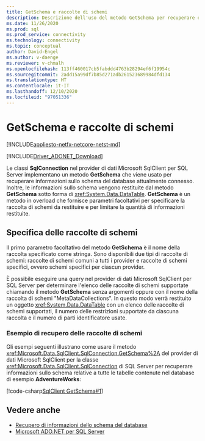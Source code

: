 ```yaml
---
title: GetSchema e raccolte di schemi
description: Descrizione dell'uso del metodo GetSchema per recuperare e limitare le informazioni sullo schema da un database.
ms.date: 11/26/2020
ms.prod: sql
ms.prod_service: connectivity
ms.technology: connectivity
ms.topic: conceptual
author: David-Engel
ms.author: v-daenge
ms.reviewer: v-chmalh
ms.openlocfilehash: 113ff460017cb5fabddd4763b28294ef6f19954c
ms.sourcegitcommit: 2add15a99df7b85d271adb261523689984dfd134
ms.translationtype: HT
ms.contentlocale: it-IT
ms.lasthandoff: 12/10/2020
ms.locfileid: "97051336"
---
```

# <a name="get-schema-and-schema-collections"></a>GetSchema e raccolte di schemi

[!INCLUDE[appliesto-netfx-netcore-netst-md](../../includes/appliesto-netfx-netcore-netst-md.md)]

[!INCLUDE[Driver_ADONET_Download](../../includes/driver_adonet_download.md)]

Le classi **SqlConnection** nel provider di dati Microsoft SqlClient per SQL Server implementano un metodo **GetSchema** che viene usato per recuperare informazioni sullo schema del database attualmente connesso. Inoltre, le informazioni sullo schema vengono restituite dal metodo **GetSchema** sotto forma di <xref:System.Data.DataTable>. **GetSchema** è un metodo in overload che fornisce parametri facoltativi per specificare la raccolta di schemi da restituire e per limitare la quantità di informazioni restituite.

## <a name="specifying-the-schema-collections"></a>Specifica delle raccolte di schemi

Il primo parametro facoltativo del metodo **GetSchema** è il nome della raccolta specificato come stringa. Sono disponibili due tipi di raccolte di schemi: raccolte di schemi comuni a tutti i provider e raccolte di schemi specifici, ovvero schemi specifici per ciascun provider.  

È possibile eseguire una query nel provider di dati Microsoft SqlClient per SQL Server per determinare l'elenco delle raccolte di schemi supportate chiamando il metodo **GetSchema** senza argomenti oppure con il nome della raccolta di schemi "MetaDataCollections". In questo modo verrà restituito un oggetto <xref:System.Data.DataTable> con un elenco delle raccolte di schemi supportati, il numero delle restrizioni supportate da ciascuna raccolta e il numero di parti identificatore usate.  

### <a name="retrieving-schema-collections-example"></a>Esempio di recupero delle raccolte di schemi

Gli esempi seguenti illustrano come usare il metodo <xref:Microsoft.Data.SqlClient.SqlConnection.GetSchema%2A> del provider di dati Microsoft SqlClient per la classe <xref:Microsoft.Data.SqlClient.SqlConnection> di SQL Server per recuperare informazioni sullo schema relative a tutte le tabelle contenute nel database di esempio **AdventureWorks**:  

[!code-csharp[SqlClient GetSchema#1](~/../sqlclient/doc/samples/SqlConnection_GetSchema_Tables.cs#1)]  

## <a name="see-also"></a>Vedere anche

- [Recupero di informazioni dello schema del database](retrieving-database-schema-information.md)
- [Microsoft ADO.NET per SQL Server](microsoft-ado-net-sql-server.md)
